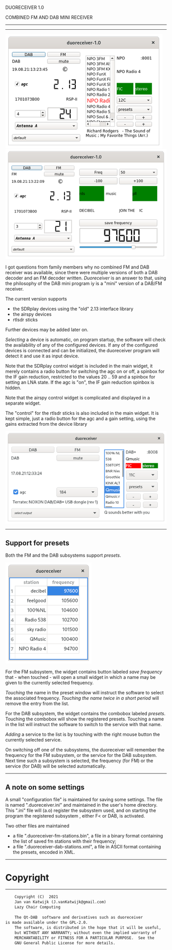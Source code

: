 DUORECEIVER 1.0

COMBINED FM AND DAB MINI RECEIVER

---------------------------------------------------------------------------
---------------------------------------------------------------------------

![duoreceiver](/duoreceiver-1.png?raw=true)
![duoreceiver](/duoreceiver-2.png?raw=true)


I got questions from family members why no combined
FM and DAB receiver was available, since there were
multiple versions of both a DAB decoder and an FM decoder written.
*Duoreceiver* is an answer to that, using the philosophy of the DAB mini
program iy is a "mini" version of a DAB/FM receiver.

The current version supports 
 - the SDRplay devices using the "old" 2.13 interface library
 - the airspy devices
 - rtlsdr sticks

Further devices may be added later on.

*Selecting* a device is automatic,
on program startup, the software will check the availability of
any of the configured devices.
If any of the configured devices
is connected and can be initialized, the duoreceiver program will
detect it and use it as input device.

Note that the SDRplay control widget is included in the main widget,
it merely contains a radio button for switching the agc on or off, 
a spinbox for the IF gain reduction, restricted to the values 20 .. 59
and a spinbox for setting an LNA state.
If the agc is "on", the IF gain reduction spinbox is hidden.

Note that the airspy control widget is complicated and displayed
in a separate widget.

The "control" for the rtlsdr sticks is also included in the
main widget. It is kept simple, just a radio button 
for the agc and a gain setting, using the gains extracted from the
device library

![duoreceiver](/duoreceiver-4.png?raw=true)

------------------------------------------------------------------------
Support for presets
------------------------------------------------------------------------

Both the FM and the DAB subsystems support *presets*.

![duoreceiver](/duoreceiver-3.png?raw=true)

For the FM subsystem, the widget contains button labeled *save frequency*
that - when touched - will open a small widget in which a name may be
given to the currently selected frequency.

*Touching* the name in the preset window will instruct the software to
select the associated frequency. *Touching the name twice in a short period*
will remove the entry from the list.

For the DAB subsystem, the widget contains the combobox labeled *presets*.
Touching the combobox will show the registered presets.
Touching a name in the list will instruct the software to switch to the
service with that name.

*Adding* a service to the list is by touching with the right mouse button
the currently selected service.

On switching off one of the subsystems, the duoreceiver will remember
the frequency for the FM subsystem, or the service for the DAB subsystem.
Next time such a subsystem is selected, the  frequency (for FM)
or the service (for DAB) will be selected automatically.

----------------------------------------------------------------------------
A note on some settings
----------------------------------------------------------------------------

A small "configuration file" is maintained for saving some settings.
The file is named ".duoreceiver.ini" and maintained in the user's
home directory.
This ".ini" file will (a.o) register the subsystem used, and on starting
the program the registered subsystem , either F< or DAB, is activated.

Two other files are maintained
 - a file ".duoreceiver-fm-stations.bin", a file in a binary format containing the
list of saved fm stations with their frequency;
 - a file ".duoreceiver-dab-stations.xml", a file in ASCII format containing
the presets, encoded in XML.

----------------------------------------------------------------------
# Copyright
------------------------------------------------------------------------

        Copyright (C)  2021
        Jan van Katwijk (J.vanKatwijk@gmail.com)
        Lazy Chair Computing

        The Qt-DAB  software and derivatives such as duoreceiver
	is made available under the GPL-2.0.
        The software, is distributed in the hope that it will be useful,
        but WITHOUT ANY WARRANTY; without even the implied warranty of
        MERCHANTABILITY or FITNESS FOR A PARTICULAR PURPOSE.  See the
        GNU General Public License for more details.


